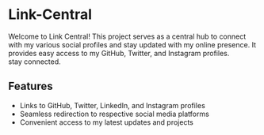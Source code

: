 # Link-Central      
Welcome to Link Central! This project serves as a central hub to connect with my various social profiles and stay updated with my online presence. It provides easy access to my GitHub, Twitter, and Instagram profiles.     
stay connected.

## Features

- Links to GitHub, Twitter, LinkedIn, and Instagram profiles
- Seamless redirection to respective social media platforms
- Convenient access to my latest updates and projects


